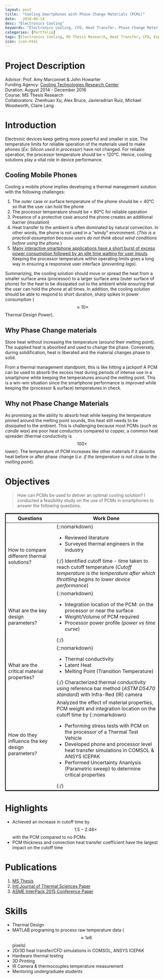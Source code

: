 ```yaml
---
layout: post
title:  "Cooling Smartphones with Phase Change Materials (PCMs)"
date:   2018-06-14
desc: "Electronics Cooling"
keywords: "Electronics cooling, CFD, Heat Transfer, Phase Change Materials,Thermal stress test, COMSOL, Simulation"
categories: [Portfolio]
tags: [Electronics Cooling, MS Thesis Research, Heat Transfer, CFD, Experiments]
icon: icon-html
---
```

# Project Description
Advisor: Prof. Amy Marconnet & John Howarter  
Funding Agency: [Cooling Technologies Research Center](https://engineering.purdue.edu/CTRC)  
Duration: August 2014 - December 2016  
Course: MS Thesis Research  
Collaborators: Zhenhuan Xu, Alex Bruce, Javieradrian Ruiz, Michael Woodworth, Claire Lang

# Introduction
Electronic devices keep getting more powerful and smaller in size. The temperature limits for reliable operation of the materials used to make phones (*Ex: Silicon used in processor*) have not changed. For reliable operation, the processor temperature should be < 120°C. Hence, cooling solutions play a vital role in device performance.

## Cooling Mobile Phones
Cooling a mobile phone implies developing a thermal management solution with the following challenges:
1. The outer case or surface temperature of the phone should be < 40°C so that the user can hold the phone
2. The processor temperature should be < 80°C for reliable operation
3. Presence of a protective case around the phone creates an additional barrier (insulation)
4. Heat transfer to the ambient is often dominated by natural convection. In other words, the phone is not used in a "windy" environment. (*This is a practical assumption because users do not think about wind conditions before using the phone.*)  
5. [Many interactive smartphone applications have a short burst of excess power consumption followed by an idle time waiting for user inputs](www.scientificamerican.com/article/computational-sprinting/). Keeping the processor temperature within operating limits goes a long way in ensuring a responsive user interface (*preventing lags*).

Summarizing, the cooling solution should move or spread the heat from a smaller surface area (processor) to a larger surface area (outer surface of phone) for the heat to be dissipated out to the ambient while ensuring that the user can hold the phone at all times. In addition, the cooling solution should be able to respond to short duration, sharp spikes in power consumption ($$\approx 10\times$$ Thermal Design Power).

## Why Phase Change materials
 Store heat without increasing the temperature (around their melting point). The supplied heat is absorbed and used to change the phase. Conversely, during solidification, heat is liberated and the material changes phase to solid.  

From a thermal management standpoint, this is like hitting a jackpot! A PCM can be used to absorb the excess heat during periods of intense use in a smartphone while keeping the temperatures around the melting point. This is a win-win situation since the smartphone performance is improved while keeping the (processor & surface) temperatures in check.

## Why not Phase Change Materials
As promising as the ability to absorb heat while keeping the temperature pinned around the melting point sounds, this heat still needs to be dissipated to the ambient. This is challenging because most PCMs (*such as candle wax*) are poor heat conductors compared to copper, a common heat spreader (thermal conductivity is $$ 100 \times $$ lower). The temperature of PCM increases like other materials if it absorbs heat before or after phase change (*i.e. if the temperature is not close to the melting point*).

# Objectives

> How can PCMs be used to deliver an optimal cooling solution?
I conducted a feasibility study on the use of PCMs in smartphones to answer the following questions.

<style type="text/css">
table{
    border-collapse: collapse;
    border:2px solid black;  
}

</style>

| Questions      | Work Done         |
| ------------- | ------------------ |
| How to compare different thermal solutions?         |   {::nomarkdown}<ul><li> Reviewed literature </li><li> Surveyed thermal engineers in the industry</li></ul>{:/} Identified cutoff time - time taken to reach cutoff temperature (*Cutoff temperature is the temperature after which throttling begins to lower device performance*)|
|   What are the key design parameters?         |    {::nomarkdown}<ul><li>Integration location of the PCM: on the processor or near the surface </li><li>Weight/Volume of PCM required </li><li>Processor power profile (*power vs time curve*) </li></ul>{:/}|
|  What are the critical material properties?         |    {::nomarkdown}<ul><li> Thermal conductivity </li><li> Latent Heat </li>     <li> Melting Point (Transition Temperature) </li></ul>{:/} Characterized thermal conductivity using reference bar method (*ASTM D5470 standard*) with Infra-Red (IR) camera       |
|How do they influence the key design parameters?| Analyzed the effect of material properties, PCM weight and integration location on the cutoff time by       {::nomarkdown} <ul><li> Performing stress tests with PCM on the processor of a Thermal Test Vehicle   </li><li> Developed phone and processor level heat transfer simulations in COMSOL & ANSYS ICEPAK </li> <li> Performed Uncertainty Ananlysis (Parametric sweep) to determine critical properties </li> </ul> {:/}|

# Highlights

* Achieved an increase in cutoff time by $$ 1.5 - 2.48 \times $$ with the PCM compared to no PCMs
* PCM thickness and convection heat transfer coefficient have the largest impact on the cutoff time

# Publications
1. [MS Thesis](https://search.proquest.com/docview/1881313041)
2. [Intl Journal of Thermal Sciences Paper](https://doi.org/10.1016/j.ijthermalsci.2018.03.012)
3. [ASME InterPack 2015 Conference Paper](resources/ASME_InterPack.pdf)


# Skills
* Thermal Design
* MATLAB programing to process raw temperature data ($$ \approx 1e6 $$ pixels)
* 2D/3D heat transfer/CFD simulations in COMSOL, ANSYS ICEPAK
* Hardware thermal testing
* 3D Printing
* IR Camera & thermocouples temperature measurement
* Mentoring undergraduate students
